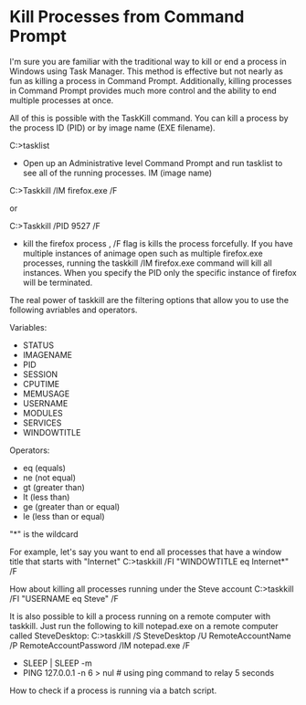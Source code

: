 # Kill Processes from Command Prompt 

I'm sure you are familiar with the traditional way to kill or end a process in Windows using Task Manager. This method is effective but not nearly as fun as killing a process in Command Prompt. Additionally, killing processes in Command Prompt provides much more control and the ability to end multiple processes at once.

All of this is possible with the TaskKill command. You can kill a process by the process ID (PID) or by image name (EXE filename).

C:\>tasklist 
- Open up an Administrative level Command Prompt and run tasklist to see all of the running processes. IM (image name) 

C:\>Taskkill /IM firefox.exe /F 

or

C:\>Taskkill /PID 9527 /F 
- kill the firefox process , /F flag is kills the process forcefully. If you have multiple instances of animage open such as multiple firefox.exe processes, running the taskkill /IM firefox.exe command will kill all instances. When you specify the PID only the specific instance of firefox will be terminated.

The real power of taskkill are the filtering options that allow you to use the following avriables and operators.

Variables:

- STATUS
- IMAGENAME
- PID
- SESSION
- CPUTIME
- MEMUSAGE
- USERNAME
- MODULES
- SERVICES
- WINDOWTITLE

Operators:

- eq (equals)
- ne (not equal)
- gt (greater than)
- lt (less than)
- ge (greater than or equal)
- le (less than or equal)

"*" is the wildcard 

For example, let's say you want to end all processes that have a window title that starts with "Internet"
C:\>taskkill /FI "WINDOWTITLE eq Internet*" /F 

How about killing all processes running under the Steve account
C:\>taskkill /FI "USERNAME eq Steve" /F 

It is also possible to kill a process running on a remote computer with taskkill. Just run the following to kill notepad.exe on a remote computer called SteveDesktop:
C:\>taskkill /S SteveDesktop /U RemoteAccountName /P RemoteAccountPassword /IM notepad.exe /F 

- SLEEP <seconds> | SLEEP -m <time in milliseconds> 
- PING 127.0.0.1 -n 6 > nul  # using ping command to relay 5 seconds 


How to check if a process is running via a batch script. 

